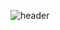 
<!--
**woojin-park-330/woojin-park-330** is a ✨ _special_ ✨ repository because its `README.md` (this file) appears on your GitHub profile.

Here are some ideas to get you started:

- 🔭 I’m currently working on ... CAU urban engineering
- 🌱 I’m currently learning ... python, RL
- 👯 I’m looking to collaborate on ... smart city
- 🤔 I’m looking for help with ... 
- 💬 Ask me about ... 
- 📫 How to reach me: ... woojinpark7@naver.com
- 😄 Pronouns: ...
- ⚡ Fun fact: ...
-->

![header](https://capsule-render.vercel.app/api?type=soft&color=auto&text=%20HiThere&)


